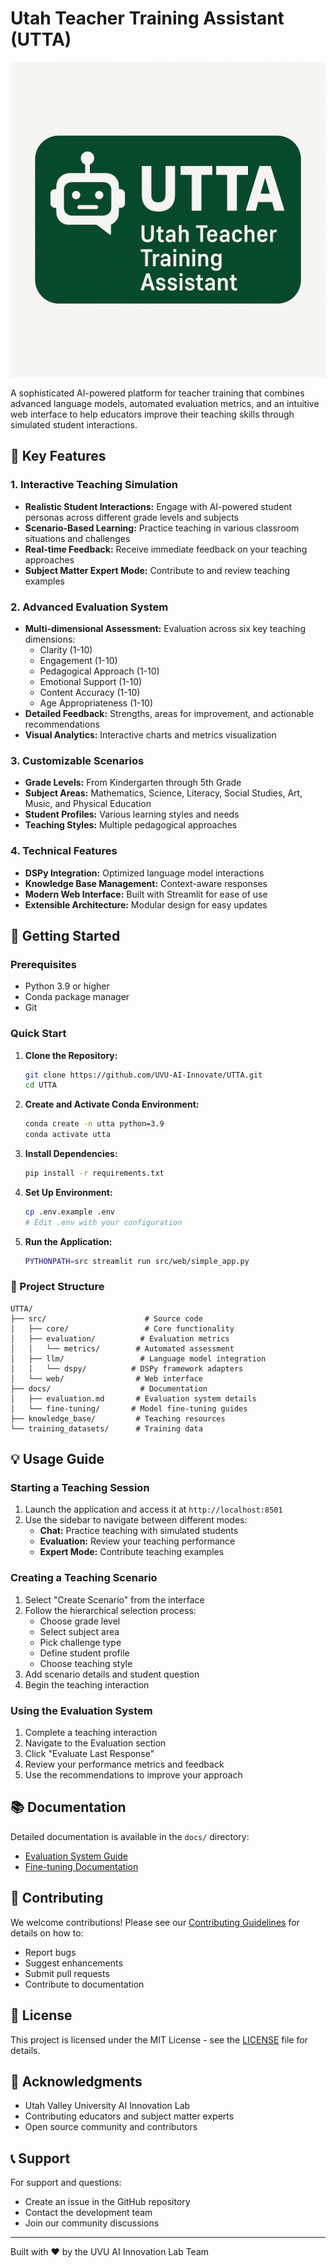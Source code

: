 # Utah Teacher Training Assistant (UTTA)

![UTTA Logo](logo.png)

A sophisticated AI-powered platform for teacher training that combines advanced language models, automated evaluation metrics, and an intuitive web interface to help educators improve their teaching skills through simulated student interactions.

## 🌟 Key Features

### 1. Interactive Teaching Simulation
- **Realistic Student Interactions:** Engage with AI-powered student personas across different grade levels and subjects
- **Scenario-Based Learning:** Practice teaching in various classroom situations and challenges
- **Real-time Feedback:** Receive immediate feedback on your teaching approaches
- **Subject Matter Expert Mode:** Contribute to and review teaching examples

### 2. Advanced Evaluation System
- **Multi-dimensional Assessment:** Evaluation across six key teaching dimensions:
  - Clarity (1-10)
  - Engagement (1-10)
  - Pedagogical Approach (1-10)
  - Emotional Support (1-10)
  - Content Accuracy (1-10)
  - Age Appropriateness (1-10)
- **Detailed Feedback:** Strengths, areas for improvement, and actionable recommendations
- **Visual Analytics:** Interactive charts and metrics visualization

### 3. Customizable Scenarios
- **Grade Levels:** From Kindergarten through 5th Grade
- **Subject Areas:** Mathematics, Science, Literacy, Social Studies, Art, Music, and Physical Education
- **Student Profiles:** Various learning styles and needs
- **Teaching Styles:** Multiple pedagogical approaches

### 4. Technical Features
- **DSPy Integration:** Optimized language model interactions
- **Knowledge Base Management:** Context-aware responses
- **Modern Web Interface:** Built with Streamlit for ease of use
- **Extensible Architecture:** Modular design for easy updates

## 🚀 Getting Started

### Prerequisites

- Python 3.9 or higher
- Conda package manager
- Git

### Quick Start

1. **Clone the Repository:**
   ```bash
   git clone https://github.com/UVU-AI-Innovate/UTTA.git
   cd UTTA
   ```

2. **Create and Activate Conda Environment:**
   ```bash
   conda create -n utta python=3.9
   conda activate utta
   ```

3. **Install Dependencies:**
   ```bash
   pip install -r requirements.txt
   ```

4. **Set Up Environment:**
   ```bash
   cp .env.example .env
   # Edit .env with your configuration
   ```

5. **Run the Application:**
   ```bash
   PYTHONPATH=src streamlit run src/web/simple_app.py
   ```

### 📁 Project Structure

```
UTTA/
├── src/                      # Source code
│   ├── core/                 # Core functionality
│   ├── evaluation/          # Evaluation metrics
│   │   └── metrics/        # Automated assessment
│   ├── llm/                 # Language model integration
│   │   └── dspy/          # DSPy framework adapters
│   └── web/                # Web interface
├── docs/                    # Documentation
│   ├── evaluation.md       # Evaluation system details
│   └── fine-tuning/       # Model fine-tuning guides
├── knowledge_base/         # Teaching resources
└── training_datasets/      # Training data
```

## 💡 Usage Guide

### Starting a Teaching Session

1. Launch the application and access it at `http://localhost:8501`
2. Use the sidebar to navigate between different modes:
   - **Chat:** Practice teaching with simulated students
   - **Evaluation:** Review your teaching performance
   - **Expert Mode:** Contribute teaching examples

### Creating a Teaching Scenario

1. Select "Create Scenario" from the interface
2. Follow the hierarchical selection process:
   - Choose grade level
   - Select subject area
   - Pick challenge type
   - Define student profile
   - Choose teaching style
3. Add scenario details and student question
4. Begin the teaching interaction

### Using the Evaluation System

1. Complete a teaching interaction
2. Navigate to the Evaluation section
3. Click "Evaluate Last Response"
4. Review your performance metrics and feedback
5. Use the recommendations to improve your approach

## 📚 Documentation

Detailed documentation is available in the `docs/` directory:
- [Evaluation System Guide](docs/evaluation.md)
- [Fine-tuning Documentation](docs/fine-tuning/README.md)

## 🤝 Contributing

We welcome contributions! Please see our [Contributing Guidelines](CONTRIBUTING.md) for details on how to:
- Report bugs
- Suggest enhancements
- Submit pull requests
- Contribute to documentation

## 📄 License

This project is licensed under the MIT License - see the [LICENSE](LICENSE) file for details.

## 🙏 Acknowledgments

- Utah Valley University AI Innovation Lab
- Contributing educators and subject matter experts
- Open source community and contributors

## 📞 Support

For support and questions:
- Create an issue in the GitHub repository
- Contact the development team
- Join our community discussions

---
Built with ❤️ by the UVU AI Innovation Lab Team 